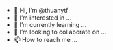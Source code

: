 - 👋 Hi, I’m @thuanytf
- 👀 I’m interested in ...
- 🌱 I’m currently learning ...
- 💞️ I’m looking to collaborate on ...
- 📫 How to reach me ...

<!---
thuanytf/thuanytf is a ✨ special ✨ repository because its `README.md` (this file) appears on your GitHub profile.
You can click the Preview link to take a look at your changes.
--->
